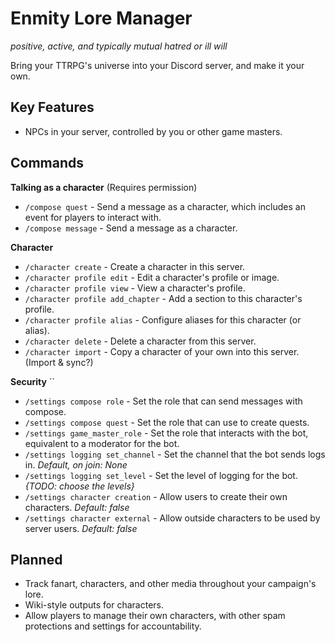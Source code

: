 # Enmity Lore Manager
*positive, active, and typically mutual hatred or ill will*

Bring your TTRPG's universe into your Discord server, and make it your own.

## Key Features
- NPCs in your server, controlled by you or other game masters.
  
## Commands
**Talking as a character** (Requires permission)
- `/compose quest` - Send a message as a character, which includes an event for players to interact with. 
- `/compose message` - Send a message as a character.

**Character**
- `/character create` - Create a character in this server.
- `/character profile edit` - Edit a character's profile or image.
- `/character profile view` - View a character's profile.
- `/character profile add_chapter` - Add a section to this character's profile.
- `/character profile alias` - Configure aliases for this character (or alias).  
- `/character delete` - Delete a character from this server. 
- `/character import` - Copy a character of your own into this server. (Import & sync?)

**Security** ``
- `/settings compose role` - Set the role that can send messages with compose.
- `/settings compose quest` - Set the role that can use to create quests.
- `/settings game_master_role` - Set the role that interacts with the bot, equivalent to a moderator for the bot. 
- `/settings logging set_channel` - Set the channel that the bot sends logs in. *Default, on join: None*
- `/settings logging set_level` - Set the level of logging for the bot. *{TODO: choose the levels}*
- `/settings character creation` - Allow users to create their own characters. *Default: false*
- `/settings character external` - Allow outside characters to be used by server users. *Default: false*

## Planned
- Track fanart, characters, and other media throughout your campaign's lore.
- Wiki-style outputs for characters.
- Allow players to manage their own characters, with other spam protections and settings for accountability.
